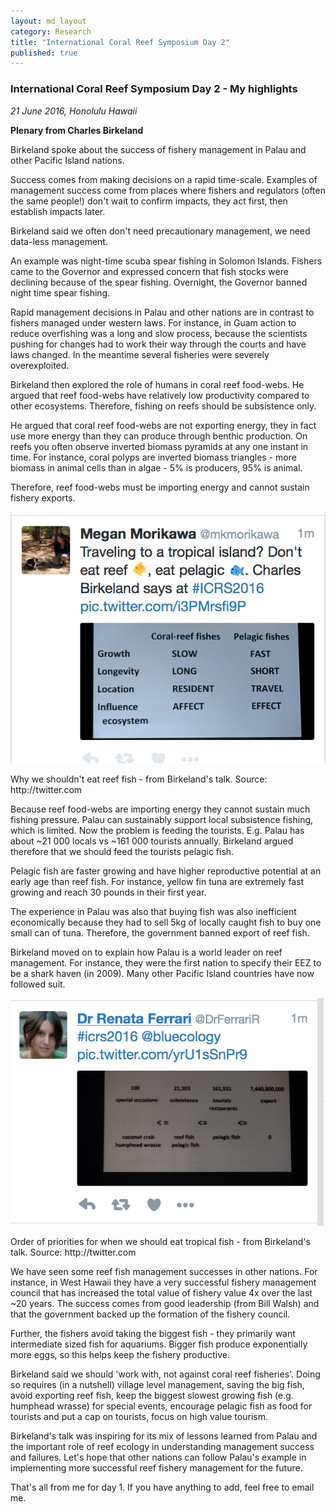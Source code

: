 ```yaml
---
layout: md_layout
category: Research
title: "International Coral Reef Symposium Day 2"
published: true  
---
```



### International Coral Reef Symposium Day 2 - My highlights  

*21 June 2016, Honolulu Hawaii*

**Plenary from Charles Birkeland**  

Birkeland spoke about the success of fishery management in Palau and other Pacific Island nations.

Success comes from making decisions on a rapid time-scale. Examples of management success come from places where fishers and regulators (often the same people!) don't wait to confirm impacts, they act first, then establish impacts later.  

Birkeland said we often don't need precautionary management, we need data-less management.  

An example was night-time scuba spear fishing in Solomon Islands. Fishers came to the Governor and expressed concern that fish stocks were declining because of the spear fishing. Overnight, the Governor banned night time spear fishing.  

Rapid management decisions in Palau and other nations are in contrast to fishers managed under western laws. For instance, in Guam action to reduce overfishing was a long and slow process, because the scientists pushing for changes had to work their way through the courts and have laws changed. In the meantime several fisheries were severely overexploited.

Birkeland then explored the role of humans in coral reef food-webs.  He argued that reef food-webs have relatively low productivity compared to other ecosystems. Therefore, fishing on reefs should be subsistence only.  

He argued that coral reef food-webs are not exporting energy, they in fact use more energy than they can produce through benthic production. On reefs you often observe inverted biomass pyramids at any one instant in time. For instance, coral polyps are inverted biomass triangles - more biomass in animal cells than in algae - 5% is producers, 95% is animal.  

Therefore, reef food-webs must be importing energy and cannot sustain fishery exports.  

<div class = "image_caption">
<img src ="/Images/icrs-pic-tweet-5.png" alt="" class="image_float"/>
<p>
Why we shouldn't eat reef fish - from Birkeland's talk. Source: http://twitter.com </p>
</div>  

Because reef food-webs are importing energy they cannot sustain much fishing pressure. Palau can sustainably support local subsistence fishing, which is limited. Now the problem is feeding the tourists. E.g. Palau has about ~21 000 locals vs ~161 000 tourists annually. Birkeland argued therefore that we should feed the tourists pelagic fish.  

Pelagic fish are faster growing and have higher reproductive potential at an early age than reef fish. For instance, yellow fin tuna are extremely fast growing and reach 30 pounds in their first year.

The experience in Palau was also that buying fish was also inefficient economically because they had to sell 5kg of locally caught fish to buy one small can of tuna. Therefore, the government banned export of reef fish.  

Birkeland moved on to explain how Palau is a world leader on reef management.  For instance, they were the first nation to specify their EEZ to be a shark haven (in 2009). Many other Pacific Island countries have now followed suit.  

<div class = "image_caption">
<img src ="/Images/icrs-pic-tweet-6.png" alt="" class="image_float"/>
<p>
Order of priorities for when we should eat tropical fish - from Birkeland's talk. Source: http://twitter.com </p>
</div>  

We have seen some reef fish management successes in other nations. For instance, in West Hawaii they have a very successful fishery management council that has increased the total value of fishery value 4x over the last ~20 years. The success comes from good leadership (from Bill Walsh) and that the government backed up the formation of the fishery council.  

Further, the fishers avoid taking the biggest fish - they primarily want intermediate sized fish for aquariums. Bigger fish produce exponentially more eggs, so this helps keep the fishery productive.  

Birkeland said we should 'work with, not against coral reef fisheries'. Doing so requires (in a nutshell) village level management, saving the big fish, avoid exporting reef fish, keep the biggest slowest growing fish (e.g. humphead wrasse) for special events, encourage pelagic fish as food for tourists and put a cap on tourists, focus on high value tourism.  

Birkeland's talk was inspiring for its mix of lessons learned from Palau and the important role of reef ecology in understanding management success and failures. Let's hope that other nations can follow Palau's example in implementing more successful reef fishery management for the future. 


That's all from me for day 1. If you have anything to add, feel free to email me.  
